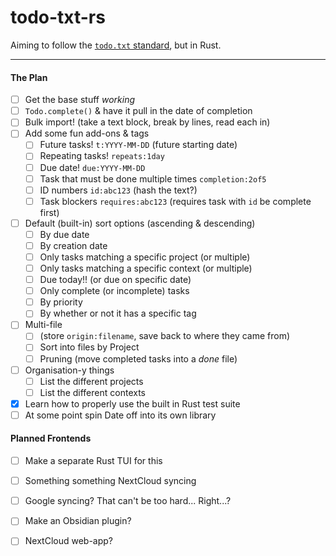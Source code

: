 # todo-txt-rs

Aiming to follow the [`todo.txt` standard](https://github.com/todotxt/todo.txt), but in Rust.  



****

#### The Plan

- [ ] Get the base stuff *working*  
- [ ] `Todo.complete()` & have it pull in the date of completion
- [ ] Bulk import!  (take a text block, break by lines, read each in)
- [ ] Add some fun add-ons & tags
    - [ ] Future tasks! `t:YYYY-MM-DD` (future starting date)
	- [ ] Repeating tasks! `repeats:1day`
	- [ ] Due date! `due:YYYY-MM-DD`
	- [ ] Task that must be done multiple times `completion:2of5`
	- [ ] ID numbers `id:abc123` (hash the text?)
	- [ ] Task blockers `requires:abc123` (requires task with `id` be complete first)
- [ ] Default (built-in) sort options (ascending & descending)
    - [ ] By due date
	- [ ] By creation date
	- [ ] Only tasks matching a specific project (or multiple)
	- [ ] Only tasks matching a specific context (or multiple)
	- [ ] Due today!! (or due on specific date)
	- [ ] Only complete (or incomplete) tasks
	- [ ] By priority
	- [ ] By whether or not it has a specific tag
- [ ] Multi-file 
    - [ ] (store `origin:filename`, save back to where they came from)
	- [ ] Sort into files by Project
	- [ ] Pruning (move completed tasks into a *done* file)
- [ ] Organisation-y things
	- [ ] List the different projects
	- [ ] List the different contexts
- [x] Learn how to properly use the built in Rust test suite  
- [ ] At some point spin Date off into its own library

#### Planned Frontends

- [ ] Make a separate Rust TUI for this
- [ ] Something something NextCloud syncing
- [ ] Google syncing?  That can't be too hard... Right...?
- [ ] Make an Obsidian plugin?
- [ ] NextCloud web-app?


